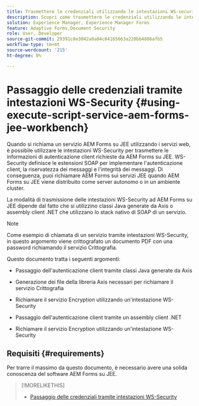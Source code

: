 ```yaml
---
title: Trasmettere le credenziali utilizzando le intestazioni WS-security
description: Scopri come trasmettere le credenziali utilizzando le intestazioni di sicurezza WS
solution: Experience Manager, Experience Manager Forms
feature: Adaptive Forms,Document Security
role: User, Developer
source-git-commit: 29391c8e3042a8a04c64165663a228bb4886afb5
workflow-type: tm+mt
source-wordcount: '215'
ht-degree: 0%

---
```


# Passaggio delle credenziali tramite intestazioni WS-Security {#using-execute-script-service-aem-forms-jee-workbench}

Quando si richiama un servizio AEM Forms su JEE utilizzando i servizi web, è possibile utilizzare le intestazioni WS-Security per trasmettere le informazioni di autenticazione client richieste da AEM Forms su JEE. WS-Security definisce le estensioni SOAP per implementare l&#39;autenticazione client, la riservatezza dei messaggi e l&#39;integrità dei messaggi. Di conseguenza, puoi richiamare AEM Forms sui servizi JEE quando AEM Forms su JEE viene distribuito come server autonomo o in un ambiente cluster.

La modalità di trasmissione delle intestazioni WS-Security ad AEM Forms su JEE dipende dal fatto che si utilizzino classi Java generate da Axis o assembly client .NET che utilizzano lo stack nativo di SOAP di un servizio.

>[!NOTE]
>
>Come esempio di chiamata di un servizio tramite intestazioni WS-Security, in questo argomento viene crittografato un documento PDF con una password richiamando il servizio Crittografia.

Questo documento tratta i seguenti argomenti:

* Passaggio dell&#39;autenticazione client tramite classi Java generate da Axis

* Generazione dei file della libreria Axis necessari per richiamare il servizio Crittografia

* Richiamare il servizio Encryption utilizzando un&#39;intestazione WS-Security

* Passaggio dell&#39;autenticazione client tramite un assembly client .NET

* Richiamare il servizio Encryption utilizzando un&#39;intestazione WS-Security


## Requisiti {#requirements}

Per trarre il massimo da questo documento, è necessario avere una solida conoscenza del software AEM Forms su JEE.

>[!MORELIKETHIS]
>
>* [Passaggio delle credenziali tramite intestazioni WS-Security](assets/passing-credentials-using-ws-security-headers.pdf)
